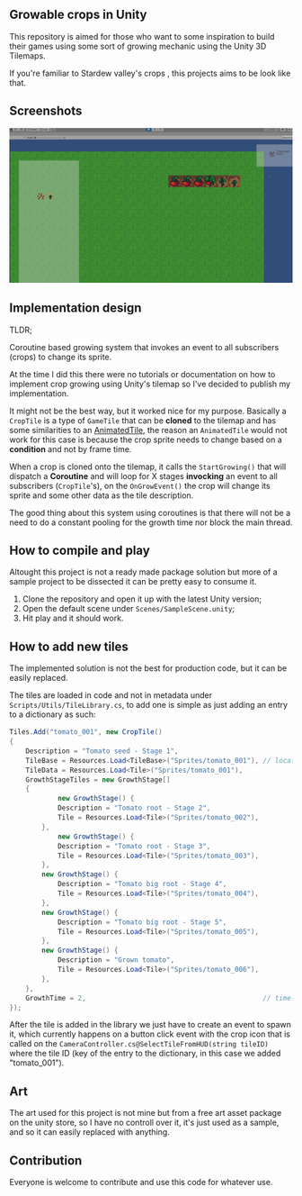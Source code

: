 ## Growable crops in Unity

This repository is aimed for those who want to some inspiration to build their games using some sort of growing mechanic using the
Unity 3D Tilemaps.

If you're familiar to Stardew valley's crops , this projects aims to be look like that.


## Screenshots

![Screenshot 1](https://github.com/sikozonpc/Tile-Based-Crop-Growing-Mechanics/blob/master/Screenshots/img1.png)


## Implementation design

TLDR; 

Coroutine based growing system that invokes an event to all subscribers (crops) to change its sprite.


At the time I did this there were no tutorials or documentation on how to implement crop growing using Unity's tilemap so I've 
decided to publish my implementation.

It might not be the best way, but it worked nice for my purpose. Basically a `CropTile` is a type of `GameTile` that can be 
**cloned** to the tilemap and has some similarities to an [AnimatedTile](https://github.com/Unity-Technologies/2d-extras/blob/master/Runtime/Tiles/AnimatedTile/AnimatedTile.cs), 
the reason an `AnimatedTile` would not work for this case is because the crop sprite needs to change based on a **condition** and not by
frame time.

When a crop is cloned onto the tilemap, it calls the `StartGrowing()` that will dispatch a **Coroutine** and will loop for X stages **invocking** an event
to all subscribers (`CropTile`'s), on the `OnGrowEvent()` the crop will change its sprite and some other data as the tile description.

The good thing about this system using coroutines is that there will not be a need to do a constant pooling for the growth time nor block the 
main thread.


## How to compile and play

Altought this project is not a ready made package solution but more of a sample project to be dissected it can be pretty easy to consume it.

1. Clone the repository and open it up with the latest Unity version;
2. Open the default scene under `Scenes/SampleScene.unity`;
3. Hit play and it should work.


## How to add new tiles

The implemented solution is not the best for production code, but it can be easily replaced.

The tiles are loaded in code and not in metadata under `Scripts/Utils/TileLibrary.cs`, to add one is simple as just adding an entry to a dictionary as such:

```c#
Tiles.Add("tomato_001", new CropTile()
{
    Description = "Tomato seed - Stage 1",
    TileBase = Resources.Load<TileBase>("Sprites/tomato_001"), // location to the art sprites
    TileData = Resources.Load<Tile>("Sprites/tomato_001"),
    GrowthStageTiles = new GrowthStage[]
    {
            new GrowthStage() {
            Description = "Tomato root - Stage 2",
            Tile = Resources.Load<Tile>("Sprites/tomato_002"),
        },
            new GrowthStage() {
            Description = "Tomato root - Stage 3",
            Tile = Resources.Load<Tile>("Sprites/tomato_003"),
        },
        new GrowthStage() {
            Description = "Tomato big root - Stage 4",
            Tile = Resources.Load<Tile>("Sprites/tomato_004"),
        },
        new GrowthStage() {
            Description = "Tomato big root - Stage 5",
            Tile = Resources.Load<Tile>("Sprites/tomato_005"),
        },
        new GrowthStage() {
            Description = "Grown tomato",
            Tile = Resources.Load<Tile>("Sprites/tomato_006"),
        },
    },
    GrowthTime = 2,                                            // time for the crop to envolve to the next stage tile
});
```

After the tile is added in the library we just have to create an event to spawn it, which currently happens on a button click event with the crop icon that is called on the `CameraController.cs@SelectTileFromHUD(string tileID)` where the tile ID (key of the entry to the dictionary, in this case we added "tomato_001").
 

## Art

The art used for this project is not mine but from a free art asset package on the unity store, so I have no controll over it, it's just used as a sample, and so it can easily replaced with anything.

## Contribution

Everyone is welcome to contribute and use this code for whatever use.
